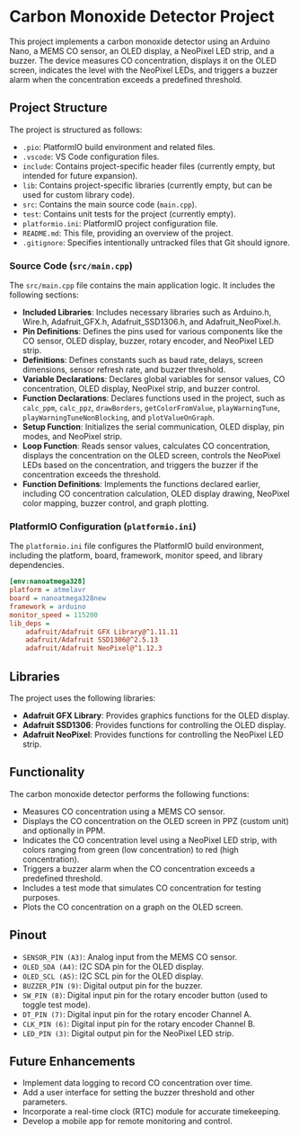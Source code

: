 # Carbon Monoxide Detector Project

This project implements a carbon monoxide detector using an Arduino Nano, a MEMS CO sensor, an OLED display, a NeoPixel LED strip, and a buzzer. The device measures CO concentration, displays it on the OLED screen, indicates the level with the NeoPixel LEDs, and triggers a buzzer alarm when the concentration exceeds a predefined threshold.

## Project Structure

The project is structured as follows:

- `.pio`: PlatformIO build environment and related files.
- `.vscode`: VS Code configuration files.
- `include`: Contains project-specific header files (currently empty, but intended for future expansion).
- `lib`: Contains project-specific libraries (currently empty, but can be used for custom library code).
- `src`: Contains the main source code (`main.cpp`).
- `test`: Contains unit tests for the project (currently empty).
- `platformio.ini`: PlatformIO project configuration file.
- `README.md`: This file, providing an overview of the project.
- `.gitignore`: Specifies intentionally untracked files that Git should ignore.

### Source Code (`src/main.cpp`)

The `src/main.cpp` file contains the main application logic. It includes the following sections:

- **Included Libraries**: Includes necessary libraries such as Arduino.h, Wire.h, Adafruit_GFX.h, Adafruit_SSD1306.h, and Adafruit_NeoPixel.h.
- **Pin Definitions**: Defines the pins used for various components like the CO sensor, OLED display, buzzer, rotary encoder, and NeoPixel LED strip.
- **Definitions**: Defines constants such as baud rate, delays, screen dimensions, sensor refresh rate, and buzzer threshold.
- **Variable Declarations**: Declares global variables for sensor values, CO concentration, OLED display, NeoPixel strip, and buzzer control.
- **Function Declarations**: Declares functions used in the project, such as `calc_ppm`, `calc_ppz`, `drawBorders`, `getColorFromValue`, `playWarningTune`, `playWarningTuneNonBlocking`, and `plotValueOnGraph`.
- **Setup Function**: Initializes the serial communication, OLED display, pin modes, and NeoPixel strip.
- **Loop Function**: Reads sensor values, calculates CO concentration, displays the concentration on the OLED screen, controls the NeoPixel LEDs based on the concentration, and triggers the buzzer if the concentration exceeds the threshold.
- **Function Definitions**: Implements the functions declared earlier, including CO concentration calculation, OLED display drawing, NeoPixel color mapping, buzzer control, and graph plotting.

### PlatformIO Configuration (`platformio.ini`)

The `platformio.ini` file configures the PlatformIO build environment, including the platform, board, framework, monitor speed, and library dependencies.

```ini
[env:nanoatmega328]
platform = atmelavr
board = nanoatmega328new
framework = arduino
monitor_speed = 115200
lib_deps =
	adafruit/Adafruit GFX Library@^1.11.11
	adafruit/Adafruit SSD1306@^2.5.13
	adafruit/Adafruit NeoPixel@^1.12.3
```

## Libraries

The project uses the following libraries:

- **Adafruit GFX Library**: Provides graphics functions for the OLED display.
- **Adafruit SSD1306**: Provides functions for controlling the OLED display.
- **Adafruit NeoPixel**: Provides functions for controlling the NeoPixel LED strip.

## Functionality

The carbon monoxide detector performs the following functions:

- Measures CO concentration using a MEMS CO sensor.
- Displays the CO concentration on the OLED screen in PPZ (custom unit) and optionally in PPM.
- Indicates the CO concentration level using a NeoPixel LED strip, with colors ranging from green (low concentration) to red (high concentration).
- Triggers a buzzer alarm when the CO concentration exceeds a predefined threshold.
- Includes a test mode that simulates CO concentration for testing purposes.
- Plots the CO concentration on a graph on the OLED screen.

## Pinout

- `SENSOR_PIN (A3)`: Analog input from the MEMS CO sensor.
- `OLED_SDA (A4)`: I2C SDA pin for the OLED display.
- `OLED_SCL (A5)`: I2C SCL pin for the OLED display.
- `BUZZER_PIN (9)`: Digital output pin for the buzzer.
- `SW_PIN (8)`: Digital input pin for the rotary encoder button (used to toggle test mode).
- `DT_PIN (7)`: Digital input pin for the rotary encoder Channel A.
- `CLK_PIN (6)`: Digital input pin for the rotary encoder Channel B.
- `LED_PIN (3)`: Digital output pin for the NeoPixel LED strip.

## Future Enhancements

- Implement data logging to record CO concentration over time.
- Add a user interface for setting the buzzer threshold and other parameters.
- Incorporate a real-time clock (RTC) module for accurate timekeeping.
- Develop a mobile app for remote monitoring and control.
